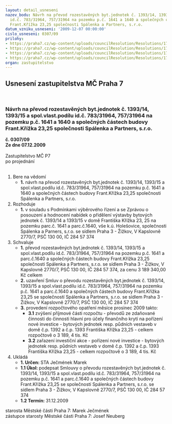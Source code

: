 ```yaml
---
layout: detail_usneseni
nazev_bodu: Návrh na převod rozestavěných byt.jednotek č. 1393/14, 1393/15 a spol.vlast.podílu
  id.č. 783/31964, 757/31964 na pozemku p.č. 1641 a 1640 a společných částech budovy
  Frant.Křížka 23,25 společnosti Spálenka a Partners, s.r.o.
datum_vzniku_usneseni: '2009-12-07 00:00:00'
cislo_usneseni: 0307/09
prilohy:
- https://praha7.cz/wp-content/uploads/councilResolution/Resolutions/17855/5-09-0755.doc
- https://praha7.cz/wp-content/uploads/councilResolution/Resolutions/17855/5-09-0994-usn.doc
- https://praha7.cz/wp-content/uploads/councilResolution/Resolutions/17855/5-09-skmbt_60009110416220.tif
- https://praha7.cz/wp-content/uploads/councilResolution/Resolutions/17855/5-09-skmbt_60009110416240.tif
organ: zastupitelstvo
---
```

<div id="ucUsn_pList" class="usn">
	<span><h2>Usnesení zastupitelstva MČ Praha 7 </h2>
<br></span><div class="standBody">
<span><h3>Návrh na převod rozestavěných byt.jednotek č. 1393/14, 1393/15 a spol.vlast.podílu id.č. 783/31964, 757/31964 na pozemku p.č. 1641 a 1640 a společných částech budovy Frant.Křížka 23,25 společnosti Spálenka a Partners, s.r.o.</h3></span><div class="center">
		<strong>č. 0307/09</strong><br>
	</div>
<div class="center">
		<strong>Ze dne 07.12.2009</strong><br><br>
	</div>Zastupitelstvo MČ P7<br> po projednání<br><br><ol>
<li>Bere na vědomí<ul><li>
<strong>1.</strong> návrh na převod rozestavěných byt.jednotek č. 1393/14, 1393/15 a spol.vlast.podílu id.č. 783/31964, 757/31964 na pozemku p.č. 1641 a 1640 a společných částech budovy Frant.Křížka 23,25 společnosti Spálenka a Partners, s.r.o.</li></ul>
</li>
<li>Rozhoduje<ul><li>
<strong>1.</strong> v souladu s Podmínkami výběrového řízení a se Zprávou o posouzení a hodnocení nabídek o přidělení výstavby bytových jednotek č. 1393/14 a 1393/15 v domě Františka Křížka 23, 25 na pozemku parc.č. 1641 a parc.č.1640, vše k.ú. Holešovice, společnosti Spálenka a Parners, s.r.o. se sídlem Praha 3 - Žižkov, V Kapslovně 2770/7, PSČ 130 00, IČ 284 57 374</li></ul>
</li>
<li>Schvaluje<ul>
<li>
<strong>1.</strong> převod  rozestavěných byt.jednotek č. 1393/14, 1393/15 a spol.vlast.podílu id.č. 783/31964, 757/31964 na pozemku p.č. 1641 a parc.č.1640 a společných částech budovy Frant.Křížka 23,25 společnosti Spálenka a Partners, s.r.o.  se sídlem Praha 3 - Žižkov, V Kapslovně 2770/7, PSČ 130 00, IČ 284 57 374,                              za cenu 3 189 340,00 Kč celkem</li>
<li>
<strong>2.</strong> uzavření Smluv o převodu  rozestavěných byt.jednotek č. 1393/14, 1393/15 a spol.vlast.podílu id.č. 783/31964, 757/31964 na pozemku p.č. 1641 a parc.č.1640 a společných částech budovy Frant.Křížka 23,25 se společností Spálenka a Partners, s.r.o.  se sídlem Praha 3 - Žižkov, V Kapslovně 2770/7, PSČ 130 00, IČ 284 57 374</li>
<li>
<strong>3.</strong> provedení rozpočtového opatření měsíce prosinec 2009 takto:<ul>
<li>
<strong>3.1</strong> zvýšení příjmové části rozpočtu - převodů ze zdaňované činnosti do činnosti hlavní pro účely finančního krytí na pořízení nové investice - bytových jednotek resp. půdních vestaveb  v domě č.p. 1392 a č.p. 1393 Františka Křížka 23,25 - celkem rozpočtově o 3 189, 4 tis. Kč</li>
<li>
<strong>3.2</strong> zařazení investiční akce -  pořízení nové investice - bytových jednotek resp. půdních vestaveb  v domě č.p. 1392 a č.p. 1393 Františka Křížka 23,25 - celkem rozpočtově o 3 189, 4 tis. Kč</li>
</ul>
</li>
</ul>
</li>
<li>Ukládá<ul>
<li>
<strong>1. Určen: </strong>STA Ječmének Marek</li>
<li>
<strong>1.1 Úkol: </strong>podepsat Smlouvy o převodu  rozestavěných byt.jednotek č. 1393/14, 1393/15 a spol.vlast.podílu id.č. 783/31964, 757/31964 na pozemku p.č. 1641 a parc.č.1640 a společných částech budovy Frant.Křížka 23,25 se společností Spálenka a Partners, s.r.o.  se sídlem Praha 3 - Žižkov, V Kapslovně 2770/7, PSČ 130 00, IČ 284 57 374</li>
<li>
<strong>1.2 Termín: </strong>31.12.2009</li>
</ul>
</li>
</ol>starosta Městské části Praha 7: Marek Ječmének<br>zástupce starosty Městské části Praha 7: Josef Neuberg
</div>
</div>